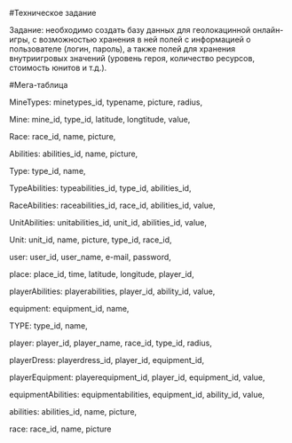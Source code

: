 #Техническое задание 

Задание: необходимо создать базу данных для геолокацинной онлайн-игры, с возможностью хранения в ней 
полей с информацией о пользователе (логин, пароль), а также полей для хранения внутриигровых 
значений (уровень героя, количество ресурсов, стоимость юнитов и  т.д.).

#Мега-таблица

MineTypes:
minetypes_id,
typename,
picture,
radius,

Mine:
mine_id,
type_id,
latitude,
longtitude,
value,

Race:
race_id,
name,
picture,

Abilities:
abilities_id,
name,
picture,
 
Type:
type_id,
name,

TypeAbilities:
typeabilities_id,
type_id,
abilities_id,

RaceAbilities:
raceabilities_id,
race_id,
abilities_id,
value,

UnitAbilities:
unitabilities_id,
unit_id,
abilities_id,
value,

Unit:
unit_id,
name,
picture,
type_id,
race_id,

user:
user_id,
user_name,
e-mail,
password,

place:
place_id,
time,
latitude,
longitude,
player_id,

playerAbilities:
playerabilities,
player_id,
ability_id,
value,

equipment:
equipment_id,
name,

TYPE:
type_id,
name,

player:
player_id,
player_name,
race_id,
type_id,
radius,

playerDress:
playerdress_id,
player_id,
equipment_id,

playerEquipment:
playerequipment_id,
player_id,
equipment_id,
value,

equipmentAbilities:
equipmentabilities,
equipment_id,
ability_id,
value,

abilities:
abilities_id,
name,
picture,

race:
race_id,
name,
picture
 
